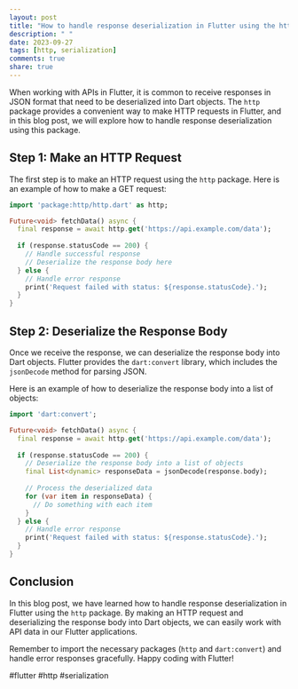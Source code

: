 ```yaml
---
layout: post
title: "How to handle response deserialization in Flutter using the http package."
description: " "
date: 2023-09-27
tags: [http, serialization]
comments: true
share: true
---
```


When working with APIs in Flutter, it is common to receive responses in JSON format that need to be deserialized into Dart objects. The `http` package provides a convenient way to make HTTP requests in Flutter, and in this blog post, we will explore how to handle response deserialization using this package.

## Step 1: Make an HTTP Request

The first step is to make an HTTP request using the `http` package. Here is an example of how to make a GET request:

```dart
import 'package:http/http.dart' as http;

Future<void> fetchData() async {
  final response = await http.get('https://api.example.com/data');
  
  if (response.statusCode == 200) {
    // Handle successful response
    // Deserialize the response body here
  } else {
    // Handle error response
    print('Request failed with status: ${response.statusCode}.');
  }
}
```

## Step 2: Deserialize the Response Body

Once we receive the response, we can deserialize the response body into Dart objects. Flutter provides the `dart:convert` library, which includes the `jsonDecode` method for parsing JSON. 

Here is an example of how to deserialize the response body into a list of objects:

```dart
import 'dart:convert';

Future<void> fetchData() async {
  final response = await http.get('https://api.example.com/data');
  
  if (response.statusCode == 200) {
    // Deserialize the response body into a list of objects
    final List<dynamic> responseData = jsonDecode(response.body);
    
    // Process the deserialized data
    for (var item in responseData) {
      // Do something with each item
    }
  } else {
    // Handle error response
    print('Request failed with status: ${response.statusCode}.');
  }
}
```

## Conclusion

In this blog post, we have learned how to handle response deserialization in Flutter using the `http` package. By making an HTTP request and deserializing the response body into Dart objects, we can easily work with API data in our Flutter applications.

Remember to import the necessary packages (`http` and `dart:convert`) and handle error responses gracefully. Happy coding with Flutter!

#flutter #http #serialization